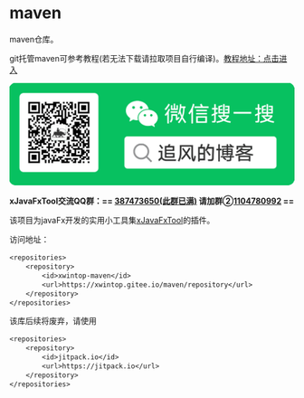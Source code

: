# maven
maven仓库。

git托管maven可参考教程(若无法下载请拉取项目自行编译)。[教程地址：点击进入](http://blog.csdn.net/u011747754/article/details/78574026)

![xwintop微信搜一搜.png](xwintop微信搜一搜.png)

**xJavaFxTool交流QQ群：== [387473650(此群已满)](https://jq.qq.com/?_wv=1027&k=59UDEAD) 请加群②[1104780992](https://jq.qq.com/?_wv=1027&k=bhAdkju9) ==**

该项目为javaFx开发的实用小工具集[xJavaFxTool](https://gitee.com/xwintop/xJavaFxTool)的插件。

访问地址：
```
<repositories>
	<repository>
		<id>xwintop-maven</id>
		<url>https://xwintop.gitee.io/maven/repository</url>
	</repository>
</repositories>
```

该库后续将废弃，请使用
```
<repositories>
	<repository>
    	<id>jitpack.io</id>
    	<url>https://jitpack.io</url>
	</repository>
</repositories>
```
